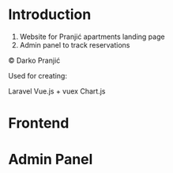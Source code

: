 Introduction
============

1. Website for Pranjić apartments landing page
2. Admin panel to track reservations

© Darko Pranjić

Used for creating:

Laravel
Vue.js + vuex
Chart.js


Frontend
============




Admin Panel
============


